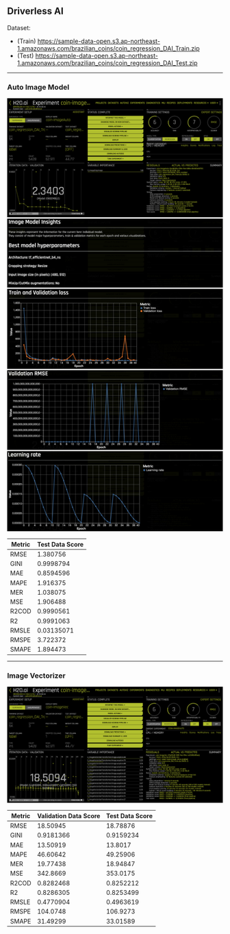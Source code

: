 ## Driverless AI

Dataset: 
 - (Train) https://sample-data-open.s3.ap-northeast-1.amazonaws.com/brazilian_coins/coin_regression_DAI_Train.zip
- (Test) https://sample-data-open.s3.ap-northeast-1.amazonaws.com/brazilian_coins/coin_regression_DAI_Test.zip

***
### Auto Image Model
<img src="./display_images/exp_end.png" alt="img1">
<img src="./display_images/insights1.png" alt="img2">
<img src="./display_images/insights2.png" alt="img3">
<img src="./display_images/insights3.png" alt="img4">
<img src="./display_images/insights4.png" alt="img5">

| Metric   | Test Data Score |
|----------|------------|
| RMSE     | 1.380756   |
| GINI     | 0.9998794  |
| MAE      | 0.8594596  |
| MAPE     | 1.916375   |
| MER      | 1.038075   |
| MSE      | 1.906488   |
| R2COD    | 0.9990561  |
| R2       | 0.9991063  |
| RMSLE    | 0.03135071 |
| RMSPE    | 3.722372   |
| SMAPE    | 1.894473   |

***
### Image Vectorizer
<img src="./display_images/dai.png" alt="img2">

| Metric                     | Validation Data Score | Test Data Score |
|----------------------------|-----------------------|-------------------|
| RMSE                       | 18.50945              | 18.78876          |
| GINI                       | 0.9181366             | 0.9159234         |
| MAE                        | 13.50919              | 13.8017           |
| MAPE                       | 46.60642              | 49.25906          |
| MER                        | 19.77438              | 18.94847          |
| MSE                        | 342.8669              | 353.0175          |
| R2COD                      | 0.8282468             | 0.8252212         |
| R2                         | 0.8286305             | 0.8253499         |
| RMSLE                      | 0.4770904             | 0.4963619         |
| RMSPE                      | 104.0748              | 106.9273          |
| SMAPE                      | 31.49299              | 33.01589          |

